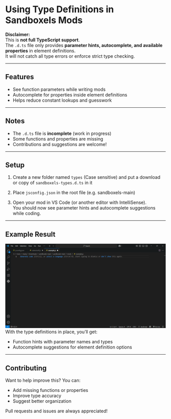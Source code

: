 # Using Type Definitions in Sandboxels Mods

**Disclaimer:**  
This is **not full TypeScript support**.  
The `.d.ts` file only provides **parameter hints, autocomplete, and available properties** in element definitions.  
It will not catch all type errors or enforce strict type checking.

---

## Features

- See function parameters while writing mods  
- Autocomplete for properties inside element definitions  
- Helps reduce constant lookups and guesswork  

---

## Notes

- The `.d.ts` file is **incomplete** (work in progress)  
- Some functions and properties are missing  
- Contributions and suggestions are welcome!  

---

## Setup

1. Create a new folder named `types` (Case sensitive) and put a download or copy of `sandboxels-types.d.ts` in it

2. Place `jsconfig.json` in the root file (e.g. sandboxels-main)

3. Open your mod in VS Code (or another editor with IntelliSense).  
   You should now see parameter hints and autocomplete suggestions while coding.  

---

## Example Result
![After](after.gif)
With the type definitions in place, you’ll get:

- Function hints with parameter names and types  
- Autocomplete suggestions for element definition options  

---

## Contributing

Want to help improve this? You can:  
- Add missing functions or properties  
- Improve type accuracy  
- Suggest better organization  

Pull requests and issues are always appreciated!  
